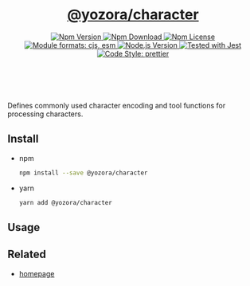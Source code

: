 <header>
  <h1 align="center">
    <a href="https://github.com/yozorajs/yozora/tree/v2.3.4/packages/character#readme">@yozora/character</a>
  </h1>
  <div align="center">
    <a href="https://www.npmjs.com/package/@yozora/character">
      <img
        alt="Npm Version"
        src="https://img.shields.io/npm/v/@yozora/character.svg"
      />
    </a>
    <a href="https://www.npmjs.com/package/@yozora/character">
      <img
        alt="Npm Download"
        src="https://img.shields.io/npm/dm/@yozora/character.svg"
      />
    </a>
    <a href="https://www.npmjs.com/package/@yozora/character">
      <img
        alt="Npm License"
        src="https://img.shields.io/npm/l/@yozora/character.svg"
      />
    </a>
    <a href="#install">
      <img
        alt="Module formats: cjs, esm"
        src="https://img.shields.io/badge/module_formats-cjs%2C%20esm-green.svg"
      />
    </a>
    <a href="https://github.com/nodejs/node">
      <img
        alt="Node.js Version"
        src="https://img.shields.io/node/v/@yozora/character"
      />
    </a>
    <a href="https://github.com/facebook/jest">
      <img
        alt="Tested with Jest"
        src="https://img.shields.io/badge/tested_with-jest-9c465e.svg"
      />
    </a>
    <a href="https://github.com/prettier/prettier">
      <img
        alt="Code Style: prettier"
        src="https://img.shields.io/badge/code_style-prettier-ff69b4.svg?style=flat-square"
      />
    </a>
  </div>
</header>
<br/>

Defines commonly used character encoding and tool functions for processing characters.

## Install

- npm

  ```bash
  npm install --save @yozora/character
  ```

- yarn

  ```bash
  yarn add @yozora/character
  ```

## Usage

## Related

- [homepage][]

[homepage]: https://github.com/yozorajs/yozora/tree/v2.3.4/packages/character#readme
